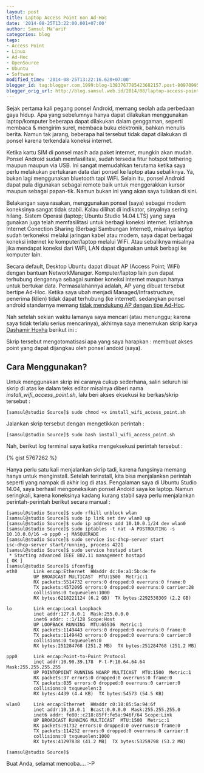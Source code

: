 ```yaml
---
layout: post
title: Laptop Access Point non Ad-Hoc
date: '2014-08-25T13:22:00.001+07:00'
author: Samsul Ma'arif
categories: blog
tags:
- Access Point
- Linux
- Ad-Hoc
- OpenSource
- Ubuntu
- Software
modified_time: '2014-08-25T13:22:16.628+07:00'
blogger_id: tag:blogger.com,1999:blog-1383767785423682157.post-809709955530029389
blogger_orig_url: http://blog.samsul.web.id/2014/08/laptop-access-point-non-ad-hoc.html
---
```


Sejak pertama kali pegang ponsel Android, memang seolah ada perbedaan gaya hidup. Apa yang sebelumnya hanya dapat dilakukan menggunakan laptop/komputer beberapa dapat dilakukan dalam genggaman, seperti membaca & mengirim surel, membaca buku elektronik, bahkan menulis berita. Namun tak jarang, beberapa hal tersebut tidak dapat dilakukan di ponsel karena terkendala koneksi internet.  

Ketika kartu SIM di ponsel masih ada paket internet, mungkin akan mudah. Ponsel Android sudah memfasilitasi, sudah tersedia fitur hotspot tethering maupun maupun via USB. Ini sangat memudahkan terutama ketika saya perlu melakukan pertukaran data dari ponsel ke laptop atau sebaliknya. Ya, bukan lagi menggunakan bluetooth tapi WiFi. Selain itu, ponsel Android dapat pula digunakan sebagai remote baik untuk menggerakkan kursor maupun sebagai papan-tik. Namun bukan ini yang akan saya tuliskan di sini.  

Belakangan saya rasakan, menggunakan ponsel (saya) sebagai modem koneksinya sangat tidak stabil. Kalau dilihat di indikator, sinyalnya sering hilang. Sistem Operasi (laptop; Ubuntu Studio 14.04 LTS) yang saya gunakan juga telah memfasilitasi untuk berbagi koneksi internet. Istilahnya Internet Conection Sharing (Berbagi Sambungan Internet), misalnya laptop sudah terkoneksi melalui jaringan kabel atau modem, saya dapat berbagai koneksi internet ke komputer/laptop melalui WiFi. Atau sebaliknya misalnya jika mendapat koneksi dari WiFi, LAN dapat digunakan untuk berbagi ke komputer lain.  

Secara default, Desktop Ubuntu dapat dibuat AP (Access Point; WiFi) dengan bantuan NetworkManager. Komputer/laptop lain pun dapat terhubung dengannya sebagai sumber koneksi internet maupun hanya untuk bertukar data. Permasalahannya adalah, AP yang dibuat tersebut bertipe Ad-Hoc. Ketika saya ubah menjadi Managed/Infrastructure, penerima (klien) tidak dapat terhubung (ke internet). sedangkan ponsel android standarnya memang [tidak mendukung AP dengan tipe Ad-Hoc](http://code.google.com/p/android/issues/detail?id=82).  

Nah setelah sekian waktu lamanya saya mencari (atau menunggu; karena saya tidak terlalu serius mencarinya), akhirnya saya menemukan skrip karya [Dashamir Hoxha](https://github.com/dashohoxha) berikut ini :  

Skrip tersebut mengotomatisasi apa yang saya harapkan : membuat akses point yang dapat dijangkau oleh ponsel andoid (saya).  

## Cara Menggunakan?

Untuk menggunakan skrip ini caranya cukup sederhana, salin seluruh isi skrip di atas ke dalam teks editor misalnya diberi nama _install_wifi_access_point.sh_, lalu beri akses eksekusi ke berkas/skrip tersebut :  

```
[samsul@studio Source]$ sudo chmod +x install_wifi_access_point.sh
```

Jalankan skrip tersebut dengan mengetikkan perintah :  

```
[samsul@studio Source]$ sudo bash install_wifi_access_point.sh
```

Nah, berikut log terminal saya ketika mengeksekusi perintah tersebut :  

{% gist 5767262 %}

Hanya perlu satu kali menjalankan skrip tadi, karena fungsinya memang hanya untuk menginstall. Setelah terinstall, kita bisa menjalankan perintah seperti yang nampak di akhir log di atas. Pengalaman saya di Ubuntu Studio 14.04, saya berhasil mengoneksikan ponsel Andoid saya ke laptop. Namun seringkali, karena koneksinya kadang kurang stabil saya perlu menjalankan perintah-perintah berikut secara manual :  

```
[samsul@studio Source]$ sudo rfkill unblock wlan  
[samsul@studio Source]$ sudo ip link set dev wlan0 up  
[samsul@studio Source]$ sudo ip address add 10.10.0.1/24 dev wlan0  
[samsul@studio Source]$ sudo iptables -t nat -A POSTROUTING -s 10.10.0.0/16 -o ppp0 -j MASQUERADE  
[samsul@studio Source]$ sudo service isc-dhcp-server start  
isc-dhcp-server start/running, process 4221  
[samsul@studio Source]$ sudo service hostapd start  
 * Starting advanced IEEE 802.11 management hostapd                                             [ OK ]   
[samsul@studio Source]$ ifconfig  
eth0      Link encap:Ethernet  HWaddr dc:0e:a1:5b:de:fe    
          UP BROADCAST MULTICAST  MTU:1500  Metric:1  
          RX packets:5514732 errors:0 dropped:0 overruns:0 frame:0  
          TX packets:4572095 errors:0 dropped:0 overruns:0 carrier:28  
          collisions:0 txqueuelen:1000   
          RX bytes:6218221124 (6.2 GB)  TX bytes:2292538309 (2.2 GB)  

lo        Link encap:Local Loopback    
          inet addr:127.0.0.1  Mask:255.0.0.0  
          inet6 addr: ::1/128 Scope:Host  
          UP LOOPBACK RUNNING  MTU:65536  Metric:1  
          RX packets:1149443 errors:0 dropped:0 overruns:0 frame:0  
          TX packets:1149443 errors:0 dropped:0 overruns:0 carrier:0  
          collisions:0 txqueuelen:0   
          RX bytes:251284768 (251.2 MB)  TX bytes:251284768 (251.2 MB)  

ppp0      Link encap:Point-to-Point Protocol    
          inet addr:10.90.39.178  P-t-P:10.64.64.64  Mask:255.255.255.255  
          UP POINTOPOINT RUNNING NOARP MULTICAST  MTU:1500  Metric:1  
          RX packets:37 errors:0 dropped:0 overruns:0 frame:0  
          TX packets:835 errors:0 dropped:0 overruns:0 carrier:0  
          collisions:0 txqueuelen:3   
          RX bytes:4439 (4.4 KB)  TX bytes:54573 (54.5 KB)  

wlan0     Link encap:Ethernet  HWaddr c0:18:85:5a:94:6f    
          inet addr:10.10.0.1  Bcast:0.0.0.0  Mask:255.255.255.0  
          inet6 addr: fe80::c218:85ff:fe5a:946f/64 Scope:Link  
          UP BROADCAST RUNNING MULTICAST  MTU:1500  Metric:1  
          RX packets:91732 errors:0 dropped:0 overruns:0 frame:0  
          TX packets:114252 errors:0 dropped:0 overruns:0 carrier:0  
          collisions:0 txqueuelen:1000   
          RX bytes:41297838 (41.2 MB)  TX bytes:53259798 (53.2 MB)  

[samsul@studio Source]$ 
```

Buat Anda, selamat mencoba.... :-P
